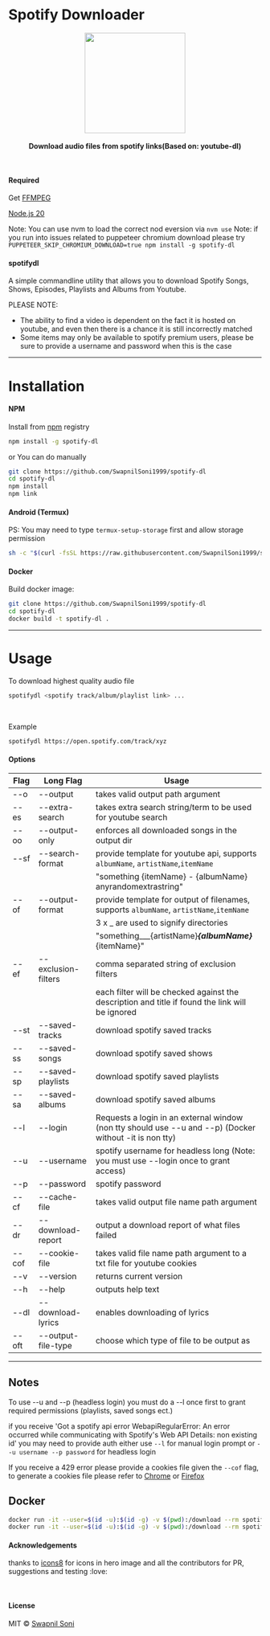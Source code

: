# Spotify Downloader

<p align="center">
  <img src="./logo.png" height="200px"/>
  <br><br>
  <b>Download audio files from spotify links(Based on: youtube-dl)</b>
  <br>
</p>

&nbsp;

#### Required

Get [FFMPEG](https://ffmpeg.org/download.html)

[Node.js 20](https://nodejs.org/en/download/package-manager/)

Note: You can use nvm to load the correct nod eversion via `nvm use`
Note: if you run into issues related to puppeteer chromium download please try `PUPPETEER_SKIP_CHROMIUM_DOWNLOAD=true npm install -g spotify-dl`

#### spotifydl

A simple commandline utility that allows you to download Spotify Songs, Shows, Episodes, Playlists and Albums from Youtube.

PLEASE NOTE:

* The ability to find a video is dependent on the fact it is hosted on youtube, and even then there is a chance it is still incorrectly matched
* Some items may only be available to spotify premium users, please be sure to provide a username and password when this is the case

<hr>

# Installation

#### NPM

Install from [npm](https://www.npmjs.com/package/spotify-dl) registry

```sh
npm install -g spotify-dl
```

or You can do manually

```sh
git clone https://github.com/SwapnilSoni1999/spotify-dl
cd spotify-dl
npm install
npm link
```

#### Android (Termux)

PS: You may need to type `termux-setup-storage` first and allow storage permission

```sh
sh -c "$(curl -fsSL https://raw.githubusercontent.com/SwapnilSoni1999/spotify-dl/master/tools/termux.sh)"
```

#### Docker

Build docker image:

```sh
git clone https://github.com/SwapnilSoni1999/spotify-dl
cd spotify-dl
docker build -t spotify-dl .
```

<hr>

# Usage

To download highest quality audio file

```sh
spotifydl <spotify track/album/playlist link> ...
```

&nbsp;

Example

```sh
spotifydl https://open.spotify.com/track/xyz

```

#### Options

| Flag  | Long Flag           | Usage                                                                                                   |
| ----- | ------------------- | ------------------------------------------------------------------------------------------------------- |
| --o   | --output            | takes valid output path argument                                                                        |
| --es  | --extra-search      | takes extra search string/term to be used for youtube search                                            |
| --oo  | --output-only       | enforces all downloaded songs in the output dir                                                         |
| --sf  | --search-format     | provide template for youtube api, supports `albumName`, `artistName`,`itemName`                         |
|       |                     | "something {itemName} - {albumName} anyrandomextrastring"                                               |
| --of  | --output-format     | provide template for output of filenames, supports `albumName`, `artistName`,`itemName`                 |
|       |                     | 3 x _  are used to signify directories                                                                  |
|       |                     | "something___{artistName}___{albumName}___{itemName}"                                                   |
| --ef  | --exclusion-filters | comma separated string of exclusion filters                                                             |
|       |                     | each filter will be checked against the description and title if found the link will be ignored         |
| --st  | --saved-tracks      | download spotify saved tracks                                                                           |
| --ss  | --saved-songs       | download spotify saved shows                                                                            |
| --sp  | --saved-playlists   | download spotify saved playlists                                                                        |
| --sa  | --saved-albums      | download spotify saved albums                                                                           |
| --l   | --login             | Requests a login in an external window (non tty should use --u and --p) (Docker without -it is non tty) |
| --u   | --username          | spotify username for headless long (Note: you must use --login once to grant access)                    |
| --p   | --password          | spotify password                                                                                        |
| --cf  | --cache-file        | takes valid output file name path argument                                                              |
| --dr  | --download-report   | output a download report of what files failed                                                           |
| --cof | --cookie-file       | takes valid file name path argument to a txt file for youtube cookies                                   |
| --v   | --version           | returns current version                                                                                 |
| --h   | --help              | outputs help text                                                                                       |
| --dl  | --download-lyrics   | enables downloading of lyrics                                                                           |
| --oft | --output-file-type  | choose which type of file to be output as                                                               |
<hr>

## Notes

To use --u and --p (headless login) you must do a --l once first to grant required permissions (playlists, saved songs ect.)

if you receive 'Got a spotify api error WebapiRegularError: An error occurred while communicating with Spotify's Web API
Details: non existing id'  you may need to provide auth either use `--l` for manual login prompt or `--u username --p password` for headless login

If you receive a 429 error please provide a cookies file given the `--cof` flag, to generate a cookies file please refer to [Chrome](https://chrome.google.com/webstore/detail/njabckikapfpffapmjgojcnbfjonfjfg) or [Firefox](https://github.com/rotemdan/ExportCookies)

## Docker

```sh
docker run -it --user=$(id -u):$(id -g) -v $(pwd):/download --rm spotify-dl <options-to-spotify-dl defaults to --help>
docker run -it --user=$(id -u):$(id -g) -v $(pwd):/download --rm spotify-dl "https://open.spotify.com/...."
```

#### Acknowledgements

thanks to [icons8](https://icons8.com) for icons in hero image
and all the contributors for PR, suggestions and testing :love:

&nbsp;

#### License

MIT © [Swapnil Soni](https://github.com/SwapnilSoni1999)
